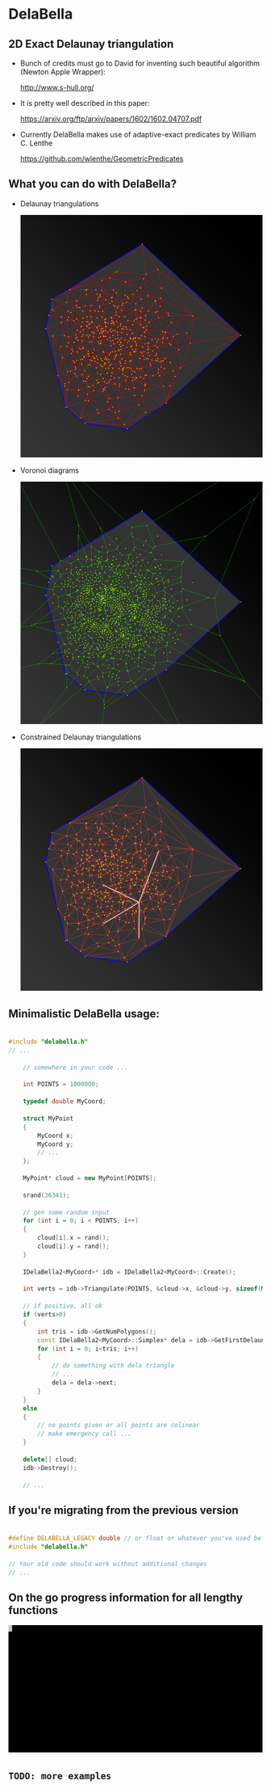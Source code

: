 # DelaBella
## 2D Exact Delaunay triangulation

- Bunch of credits must go to David for inventing such beautiful algorithm (Newton Apple Wrapper):

  http://www.s-hull.org/

- It is pretty well described in this paper:

  https://arxiv.org/ftp/arxiv/papers/1602/1602.04707.pdf

- Currently DelaBella makes use of adaptive-exact predicates by William C. Lenthe

  https://github.com/wlenthe/GeometricPredicates

## What you can do with DelaBella?

- Delaunay triangulations

  ![delaunay](images/delaunay.png)

- Voronoi diagrams

  ![voronoi](images/voronoi.png)

- Constrained Delaunay triangulations

  ![constraints](images/constraints.png)

## Minimalistic DelaBella usage:

```cpp

#include "delabella.h"
// ...

	// somewhere in your code ...

	int POINTS = 1000000;

	typedef double MyCoord;

	struct MyPoint
	{
		MyCoord x;
		MyCoord y;
		// ...
	};

	MyPoint* cloud = new MyPoint[POINTS];

	srand(36341);

	// gen some random input
	for (int i = 0; i < POINTS; i++)
	{
		cloud[i].x = rand();
		cloud[i].y = rand();
	}

	IDelaBella2<MyCoord>* idb = IDelaBella2<MyCoord>::Create();

	int verts = idb->Triangulate(POINTS, &cloud->x, &cloud->y, sizeof(MyPoint));

	// if positive, all ok 
	if (verts>0)
	{
		int tris = idb->GetNumPolygons();
		const IDelaBella2<MyCoord>::Simplex* dela = idb->GetFirstDelaunaySimplex();
		for (int i = 0; i<tris; i++)
		{
			// do something with dela triangle 
			// ...
			dela = dela->next;
		}
	}
	else
	{
		// no points given or all points are colinear
		// make emergency call ...
	}

	delete[] cloud;
	idb->Destroy();

	// ...

```

## If you're migrating from the previous version 

```cpp

#define DELABELLA_LEGACY double // or float or whatever you've used before
#include "delabella.h"

// Your old code should work without additional changes
// ...

```

## On the go progress information for all lengthy functions

![terminal](images/terminal.gif)

## `TODO: more examples`
